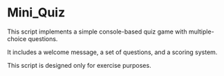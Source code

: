 # Mini_Quiz

This script implements a simple console-based quiz game with multiple-choice questions.

It includes a welcome message, a set of questions, and a scoring system.

This script is designed only for exercise purposes.
